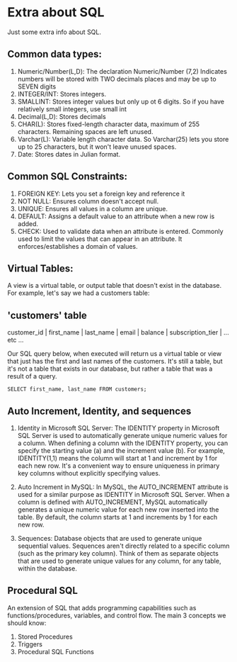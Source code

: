 # Extra about SQL
Just some extra info about SQL.


## Common data types:
1. Numeric/Number(L,D): The declaration Numeric/Number (7,2) Indicates numbers will be stored with TWO decimals places and may be up to SEVEN digits
2. INTEGER/INT: Stores integers.
3. SMALLINT: Stores integer values but only up ot 6 digits. So if you have relatively small integers, use small int
4. Decimal(L,D): Stores decimals
5. CHAR(L): Stores fixed-length character data, maximum of 255 characters. Remaining spaces are left unused. 
6. Varchar(L): Variable length character data. So Varchar(25) lets you store up to 25 characters, but it won't leave unused spaces.
7. Date: Stores dates in Julian format.

## Common SQL Constraints:
1. FOREIGN KEY: Lets you set a foreign key and reference it
2. NOT NULL: Ensures column doesn't accept null.
3. UNIQUE: Ensures all values in a column are unique.
4. DEFAULT: Assigns a default value to an attribute when a new row is added.
5. CHECK: Used to validate data when an attribute is entered. Commonly used to limit the values that can appear in an attribute. It enforces/establishes a domain of values.

## Virtual Tables:
A view is a virtual table, or output table that doesn't exist in the database. For example, let's say we had a customers table:

'customers' table
--------------------------------
customer_id | first_name | last_name | email | balance | subscription_tier | ... etc ...

Our SQL query below, when executed will return us a virtual table or view that just has the first and last names of the customers. It's still a table, but it's not a table that exists in our database, but rather a table that was a result of a query. 
```
SELECT first_name, last_name FROM customers;
```

## Auto Increment, Identity, and sequences
1. Identity in Microsoft SQL Server: The IDENTITY property in Microsoft SQL Server is used to automatically generate unique numeric values for a column. When defining a column with the IDENTITY property, you can specify the starting value (a) and the increment value (b). For example, IDENTITY(1,1) means the column will start at 1 and increment by 1 for each new row. It's a convenient way to ensure uniqueness in primary key columns without explicitly specifying values.

2. Auto Increment in MySQL: In MySQL, the AUTO_INCREMENT attribute is used for a similar purpose as IDENTITY in Microsoft SQL Server. When a column is defined with AUTO_INCREMENT, MySQL automatically generates a unique numeric value for each new row inserted into the table. By default, the column starts at 1 and increments by 1 for each new row.

3. Sequences: Database objects that are used to generate unique sequential values. Sequences aren't directly related to a specific column (such as the primary key column). Think of them as separate objects that are used to generate unique values for any column, for any table, within the database.

## Procedural SQL
An extension of SQL that adds programming capabilities such as functions/procedures, variables, and control flow. The main 3 concepts we should know: 
1. Stored Procedures
2. Triggers
3. Procedural SQL Functions
